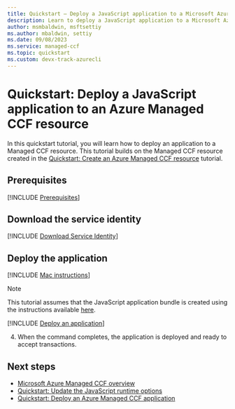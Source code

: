 ```yaml
---
title: Quickstart – Deploy a JavaScript application to a Microsoft Azure Managed CCF resource
description: Learn to deploy a JavaScript application to a Microsoft Azure Managed CCF resource
author: msmbaldwin, msftsettiy
ms.author: mbaldwin, settiy
ms.date: 09/08/2023
ms.service: managed-ccf
ms.topic: quickstart
ms.custom: devx-track-azurecli
---
```


# Quickstart: Deploy a JavaScript application to an Azure Managed CCF resource

In this quickstart tutorial, you will learn how to deploy an application to a Managed CCF resource. This tutorial builds on the Managed CCF resource created in the [Quickstart: Create an Azure Managed CCF resource](quickstart-portal.md) tutorial.

## Prerequisites

[!INCLUDE [Prerequisites](./includes/proposal-prerequisites.md)]

## Download the service identity

[!INCLUDE [Download Service Identity](./includes/service-identity.md)]

## Deploy the application

[!INCLUDE [Mac instructions](./includes/macos-instructions.md)]

> [!Note]
> This tutorial assumes that the JavaScript application bundle is created using the instructions available [here](https://microsoft.github.io/CCF/main/build_apps/js_app_bundle.html).

[!INCLUDE [Deploy an application](./includes/deploy-update-application.md)]

4. When the command completes, the application is deployed and ready to accept transactions.  

## Next steps

- [Microsoft Azure Managed CCF overview](overview.md)
- [Quickstart: Update the JavaScript runtime options](quickstart-update-runtime-options.md)
- [Quickstart: Deploy an Azure Managed CCF application](quickstart-deploy-application.md)